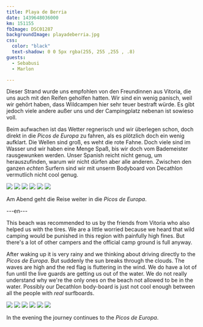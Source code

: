 ```yaml
---
title: Playa de Berria
date: 1439648036000
km: 151155
fbImage: DSC01287
backgroundImage: playadeberria.jpg
css:
  color: "black"
  text-shadow: 0 0 5px rgba(255, 255 ,255 , .8)
guests:
  - Sebabusi
  - Marlon

---
```


Dieser Strand wurde uns empfohlen von den Freundinnen aus Vitoria, die uns auch mit den Reifen geholfen hatten. Wir sind ein wenig panisch, weil wir gehört haben, dass Wildcampen hier sehr teuer bestraft würde. Es gibt jedoch viele andere außer uns und der Campingplatz nebenan ist sowieso voll. 

Beim aufwachen ist das Wetter regnerisch und wir überlegen schon, doch direkt in die *Picos de Europa* zu fahren, als es plötzlich doch ein wenig aufklart. Die Wellen sind groß, es weht die rote Fahne. Doch viele sind im Wasser und wir haben eine Menge Spaß, bis wir doch vom Bademeister rausgewunken werden. Unser Spanish reicht nicht genug, um herauszufinden, warum wir nicht dürfen aber alle anderen. Zwischen den ganzen *echten* Surfern sind wir mit unserm Bodyboard von Decathlon vermutlich nicht cool genug.

![](DSC01287)
![](DSC01288)
![](DSC01290)
![](DSC01292)
![](IMG_9698)
![](IMG_9706)

Am Abend geht die Reise weiter in die *Picos de Europa*.

---en---

This beach was recommended to us by the friends from Vitoria who also helped us with the tires. We are a little worried because we heard that wild camping would be punished in this region with painfully high fines. But there's a lot of other campers and the official camp ground is full anyway. 

After waking up it is very rainy and we thinking about driving directly to the *Picos de Europa*. But suddenly the sun breaks through the clouds. The waves are high and the red flag is fluttering in the wind. We do have a lot of fun until the live guards are getting us out of the water. We do not really understand why we're the only ones on the beach not allowed to be in the water. Possibly our Decathlon body-board is just not cool enough between all the people with *real* surfboards.

![](DSC01287)
![](DSC01288)
![](DSC01290)
![](DSC01292)
![](IMG_9698)
![](IMG_9706)

In the evening the journey continues to the *Picos de Europa*.
